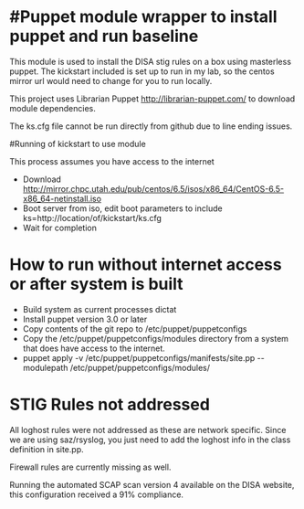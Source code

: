 #Puppet module wrapper to install puppet and run baseline
=============

This module is used to install the DISA stig rules on a box using masterless puppet.  The kickstart included is set up to run in my lab, so the centos mirror url would need to change for you to run locally.

This project uses Librarian Puppet <http://librarian-puppet.com/> to download module dependencies.

The ks.cfg file cannot be run directly from github due to line ending issues.

#Running of kickstart to use module

This process assumes you have access to the internet

* Download http://mirror.chpc.utah.edu/pub/centos/6.5/isos/x86_64/CentOS-6.5-x86_64-netinstall.iso
* Boot server from iso, edit boot parameters to include ks=http://location/of/kickstart/ks.cfg
* Wait for completion

# How to run without internet access or after system is built

* Build system as current processes dictat
* Install puppet version 3.0 or later
* Copy contents of the git repo to /etc/puppet/puppetconfigs
* Copy the /etc/puppet/puppetconfigs/modules directory from a system that does have access to the internet.
* puppet apply -v /etc/puppet/puppetconfigs/manifests/site.pp --modulepath /etc/puppet/puppetconfigs/modules/

# STIG Rules not addressed

All loghost rules were not addressed as these are network specific.  Since we are using saz/rsyslog, you just need to add the loghost info in the class definition in site.pp.

Firewall rules are currently missing as well.

Running the automated SCAP scan version 4 available on the DISA website, this configuration received a 91% compliance.
